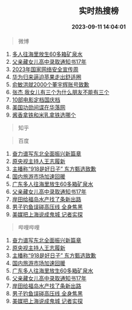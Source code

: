 <div align="center"><h2>实时热搜榜</h2><h4>2023-09-11 14:04:01</h4></div>

> 微博  

1. [多人往海里放生60多箱矿泉水](https://s.weibo.com/weibo?q=%23%E5%A4%9A%E4%BA%BA%E5%BE%80%E6%B5%B7%E9%87%8C%E6%94%BE%E7%94%9F60%E5%A4%9A%E7%AE%B1%E7%9F%BF%E6%B3%89%E6%B0%B4%23&t=31&band_rank=1&Refer=top)<br />
2. [父亲藏女儿高中录取通知书17年](https://s.weibo.com/weibo?q=%23%E7%88%B6%E4%BA%B2%E8%97%8F%E5%A5%B3%E5%84%BF%E9%AB%98%E4%B8%AD%E5%BD%95%E5%8F%96%E9%80%9A%E7%9F%A5%E4%B9%A617%E5%B9%B4%23&t=31&band_rank=2&Refer=top)<br />
3. [2023年国家网络安全宣传周](https://s.weibo.com/weibo?q=%232023%E5%B9%B4%E5%9B%BD%E5%AE%B6%E7%BD%91%E7%BB%9C%E5%AE%89%E5%85%A8%E5%AE%A3%E4%BC%A0%E5%91%A8%23&t=31&band_rank=3&Refer=top)<br />
4. [华为归来逼迫苹果走出舒适圈](https://s.weibo.com/weibo?q=%23%E5%8D%8E%E4%B8%BA%E5%BD%92%E6%9D%A5%E9%80%BC%E8%BF%AB%E8%8B%B9%E6%9E%9C%E8%B5%B0%E5%87%BA%E8%88%92%E9%80%82%E5%9C%88%23&t=31&band_rank=4&Refer=top)<br />
5. [俞敏洪就2000个董宇辉账号致歉](https://s.weibo.com/weibo?q=%23%E4%BF%9E%E6%95%8F%E6%B4%AA%E5%B0%B12000%E4%B8%AA%E8%91%A3%E5%AE%87%E8%BE%89%E8%B4%A6%E5%8F%B7%E8%87%B4%E6%AD%89%23&t=31&band_rank=5&Refer=top)<br />
6. [张杰 我女儿有三个为什么朋友不能有三个](https://s.weibo.com/weibo?q=%E5%BC%A0%E6%9D%B0%20%E6%88%91%E5%A5%B3%E5%84%BF%E6%9C%89%E4%B8%89%E4%B8%AA%E4%B8%BA%E4%BB%80%E4%B9%88%E6%9C%8B%E5%8F%8B%E4%B8%8D%E8%83%BD%E6%9C%89%E4%B8%89%E4%B8%AA&t=31&band_rank=6&Refer=top)<br />
7. [10部电影定档国庆档](https://s.weibo.com/weibo?q=%2310%E9%83%A8%E7%94%B5%E5%BD%B1%E5%AE%9A%E6%A1%A3%E5%9B%BD%E5%BA%86%E6%A1%A3%23&t=31&band_rank=7&Refer=top)<br />
8. [美国功勋间谍在华落网](https://s.weibo.com/weibo?q=%23%E7%BE%8E%E5%9B%BD%E5%8A%9F%E5%8B%8B%E9%97%B4%E8%B0%8D%E5%9C%A8%E5%8D%8E%E8%90%BD%E7%BD%91%23&t=31&band_rank=8&Refer=top)<br />
9. [酱香拿铁和米乳拿铁选哪个](https://s.weibo.com/weibo?q=%23%E9%85%B1%E9%A6%99%E6%8B%BF%E9%93%81%E5%92%8C%E7%B1%B3%E4%B9%B3%E6%8B%BF%E9%93%81%E9%80%89%E5%93%AA%E4%B8%AA%23&t=31&band_rank=9&Refer=top)<br />

> 知乎  


> 百度  

1. [奋力谱写东北全面振兴新篇章](https://www.baidu.com/s?wd=%E5%A5%8B%E5%8A%9B%E8%B0%B1%E5%86%99%E4%B8%9C%E5%8C%97%E5%85%A8%E9%9D%A2%E6%8C%AF%E5%85%B4%E6%96%B0%E7%AF%87%E7%AB%A0&sa=fyb_news&rsv_dl=fyb_news)<br />
2. [原央视主持人王志履新](https://www.baidu.com/s?wd=%E5%8E%9F%E5%A4%AE%E8%A7%86%E4%B8%BB%E6%8C%81%E4%BA%BA%E7%8E%8B%E5%BF%97%E5%B1%A5%E6%96%B0&sa=fyb_news&rsv_dl=fyb_news)<br />
3. [主播称“918是好日子” 东方甄选致歉](https://www.baidu.com/s?wd=%E4%B8%BB%E6%92%AD%E7%A7%B0%E2%80%9C918%E6%98%AF%E5%A5%BD%E6%97%A5%E5%AD%90%E2%80%9D+%E4%B8%9C%E6%96%B9%E7%94%84%E9%80%89%E8%87%B4%E6%AD%89&sa=fyb_news&rsv_dl=fyb_news)<br />
4. [国内旅游市场加速回暖](https://www.baidu.com/s?wd=%E5%9B%BD%E5%86%85%E6%97%85%E6%B8%B8%E5%B8%82%E5%9C%BA%E5%8A%A0%E9%80%9F%E5%9B%9E%E6%9A%96&sa=fyb_news&rsv_dl=fyb_news)<br />
5. [广东多人往海里放生60多箱矿泉水](https://www.baidu.com/s?wd=%E5%B9%BF%E4%B8%9C%E5%A4%9A%E4%BA%BA%E5%BE%80%E6%B5%B7%E9%87%8C%E6%94%BE%E7%94%9F60%E5%A4%9A%E7%AE%B1%E7%9F%BF%E6%B3%89%E6%B0%B4&sa=fyb_news&rsv_dl=fyb_news)<br />
6. [父亲藏女儿高中录取通知书17年](https://www.baidu.com/s?wd=%E7%88%B6%E4%BA%B2%E8%97%8F%E5%A5%B3%E5%84%BF%E9%AB%98%E4%B8%AD%E5%BD%95%E5%8F%96%E9%80%9A%E7%9F%A5%E4%B9%A617%E5%B9%B4&sa=fyb_news&rsv_dl=fyb_news)<br />
7. [岸田给福岛水产找了条新出路](https://www.baidu.com/s?wd=%E5%B2%B8%E7%94%B0%E7%BB%99%E7%A6%8F%E5%B2%9B%E6%B0%B4%E4%BA%A7%E6%89%BE%E4%BA%86%E6%9D%A1%E6%96%B0%E5%87%BA%E8%B7%AF&sa=fyb_news&rsv_dl=fyb_news)<br />
8. [男子钓鱼误碰高压线 全身焦黑](https://www.baidu.com/s?wd=%E7%94%B7%E5%AD%90%E9%92%93%E9%B1%BC%E8%AF%AF%E7%A2%B0%E9%AB%98%E5%8E%8B%E7%BA%BF+%E5%85%A8%E8%BA%AB%E7%84%A6%E9%BB%91&sa=fyb_news&rsv_dl=fyb_news)<br />
9. [美媒把上海说成鬼城 记者实探](https://www.baidu.com/s?wd=%E7%BE%8E%E5%AA%92%E6%8A%8A%E4%B8%8A%E6%B5%B7%E8%AF%B4%E6%88%90%E9%AC%BC%E5%9F%8E+%E8%AE%B0%E8%80%85%E5%AE%9E%E6%8E%A2&sa=fyb_news&rsv_dl=fyb_news)<br />

> 哔哩哔哩  

1. [奋力谱写东北全面振兴新篇章](https://www.baidu.com/s?wd=%E5%A5%8B%E5%8A%9B%E8%B0%B1%E5%86%99%E4%B8%9C%E5%8C%97%E5%85%A8%E9%9D%A2%E6%8C%AF%E5%85%B4%E6%96%B0%E7%AF%87%E7%AB%A0&sa=fyb_news&rsv_dl=fyb_news)<br />
2. [原央视主持人王志履新](https://www.baidu.com/s?wd=%E5%8E%9F%E5%A4%AE%E8%A7%86%E4%B8%BB%E6%8C%81%E4%BA%BA%E7%8E%8B%E5%BF%97%E5%B1%A5%E6%96%B0&sa=fyb_news&rsv_dl=fyb_news)<br />
3. [主播称“918是好日子” 东方甄选致歉](https://www.baidu.com/s?wd=%E4%B8%BB%E6%92%AD%E7%A7%B0%E2%80%9C918%E6%98%AF%E5%A5%BD%E6%97%A5%E5%AD%90%E2%80%9D+%E4%B8%9C%E6%96%B9%E7%94%84%E9%80%89%E8%87%B4%E6%AD%89&sa=fyb_news&rsv_dl=fyb_news)<br />
4. [国内旅游市场加速回暖](https://www.baidu.com/s?wd=%E5%9B%BD%E5%86%85%E6%97%85%E6%B8%B8%E5%B8%82%E5%9C%BA%E5%8A%A0%E9%80%9F%E5%9B%9E%E6%9A%96&sa=fyb_news&rsv_dl=fyb_news)<br />
5. [广东多人往海里放生60多箱矿泉水](https://www.baidu.com/s?wd=%E5%B9%BF%E4%B8%9C%E5%A4%9A%E4%BA%BA%E5%BE%80%E6%B5%B7%E9%87%8C%E6%94%BE%E7%94%9F60%E5%A4%9A%E7%AE%B1%E7%9F%BF%E6%B3%89%E6%B0%B4&sa=fyb_news&rsv_dl=fyb_news)<br />
6. [父亲藏女儿高中录取通知书17年](https://www.baidu.com/s?wd=%E7%88%B6%E4%BA%B2%E8%97%8F%E5%A5%B3%E5%84%BF%E9%AB%98%E4%B8%AD%E5%BD%95%E5%8F%96%E9%80%9A%E7%9F%A5%E4%B9%A617%E5%B9%B4&sa=fyb_news&rsv_dl=fyb_news)<br />
7. [岸田给福岛水产找了条新出路](https://www.baidu.com/s?wd=%E5%B2%B8%E7%94%B0%E7%BB%99%E7%A6%8F%E5%B2%9B%E6%B0%B4%E4%BA%A7%E6%89%BE%E4%BA%86%E6%9D%A1%E6%96%B0%E5%87%BA%E8%B7%AF&sa=fyb_news&rsv_dl=fyb_news)<br />
8. [男子钓鱼误碰高压线 全身焦黑](https://www.baidu.com/s?wd=%E7%94%B7%E5%AD%90%E9%92%93%E9%B1%BC%E8%AF%AF%E7%A2%B0%E9%AB%98%E5%8E%8B%E7%BA%BF+%E5%85%A8%E8%BA%AB%E7%84%A6%E9%BB%91&sa=fyb_news&rsv_dl=fyb_news)<br />
9. [美媒把上海说成鬼城 记者实探](https://www.baidu.com/s?wd=%E7%BE%8E%E5%AA%92%E6%8A%8A%E4%B8%8A%E6%B5%B7%E8%AF%B4%E6%88%90%E9%AC%BC%E5%9F%8E+%E8%AE%B0%E8%80%85%E5%AE%9E%E6%8E%A2&sa=fyb_news&rsv_dl=fyb_news)<br />
